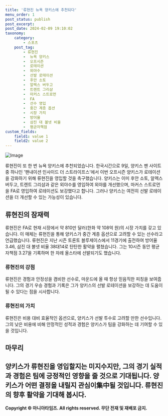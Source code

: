 ```yaml
---
title: '류현진 뉴욕 양키스에 추천되다'
menu_order: 1
post_status: publish
post_excerpt: 
post_date: 2024-02-09 19:10:02
taxonomy:
    category:
        - 스포츠
    post_tag:
        - 류현진
        -  뉴욕 양키스
        -  오프시즌
        -  로테이션
        -  외야수
        -  선발 로테이션
        -  후안 소토
        -  알렉스 버두고
        -  트렌트 그리샴
        -  마커스 스트로먼
        -  FA
        -  선수 영입
        -  중간 계층 옵션
        -  시장 가치
        -  방어율
        -  삼진 대 볼넷 비율
        -  평균자책점
custom_fields:
    field1: value 1
    field2: value 2
---
```


![Image](https://imgnews.pstatic.net/image/425/2024/02/09/202402091048040997691b55a0d561839715699_20240209104901408.jpg?type=w647)

류현진이 또 한 번 뉴욕 양키스에 추천되었습니다. 한국시간으로 9일, 양키스 팬 사이트 중 하나인 '팬내이션 인사이드 더 스트라이프스'에서 이번 오프시즌 양키스가 로테이션을 강화하기 위해 류현진을 영입할 것을 촉구했습니다. 양키스는 이미 후안 소토, 알렉스 버두고, 트렌트 그리샴과 같은 외야수를 영입하여 외야를 개선했으며, 마커스 스트로먼을 FA로 영입하여 로테이션도 보강했다고 합니다. 그러나 양키스는 여전히 선발 로테이션을 더 개선할 수 있는 가능성이 있습니다.
## 류현진의 잠재력
류현진은 FA로 현재 시장에서 약 810만 달러(한화 약 108억 원)의 시장 가치를 갖고 있습니다. 이 매체는 류현진을 통해 양키스가 중간 계층 옵션으로 고려할 수 있는 선수라고 언급했습니다. 류현진은 지난 시즌 토론토 블루제이스에서 11경기에 출전하여 방어율 3.46, 삼진 대 볼넷 비율 38대14로 탄탄한 활약을 펼쳤습니다. 그는 10시즌 동안 평균자책점 3.27을 기록하며 한 차례 올스타에 선발되기도 했습니다.
### 류현진의 강점
류현진은 경험과 안정성을 겸비한 선수로, 마운드에 올 때 항상 믿음직한 피칭을 보여줍니다. 그의 경기 우승 경험과 기록은 그가 양키스의 선발 로테이션을 보강하는 데 도움이 될 수 있다는 점을 시사합니다.
### 류현진의 가치
류현진은 비용 대비 효율적인 옵션으로, 양키스가 선발 투수로 고려할 만한 선수입니다. 그의 낮은 비용에 비해 안정적인 성적과 경험은 양키스가 팀을 강화하는 데 기여할 수 있을 것입니다.
## 마무리
양키스가 류현진을 영입할지는 미지수지만, 그의 경기 실적과 경험은 팀에 긍정적인 영향을 줄 것으로 기대됩니다. 양키스가 어떤 결정을 내릴지 관심이集中될 것입니다. 류현진의 향후 활약을 기대해 봅시다.
--- 
**Copyright © 마니아타임즈. All rights reserved. 무단 전재 및 재배포 금지.**
